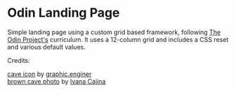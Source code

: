 # Odin Landing Page

Simple landing page using a custom grid based framework, following [The Odin Project's](https://www.theodinproject.com) curriculum. It uses a 12-column grid and includes a CSS reset and various default values.

Credits:

[cave icon](https://thenounproject.com/term/cave/1282444/) by [graphic.enginer](https://thenounproject.com/graphic.enginer)<br />
[brown cave photo](https://unsplash.com/photos/Hi0bdO0vEfo) by [Ivana Cajina](https://unsplash.com/@von_co)
